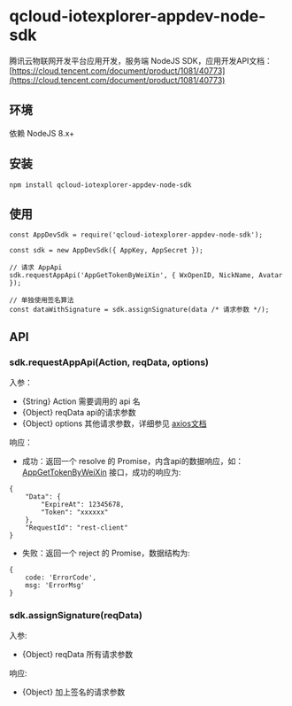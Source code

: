 # qcloud-iotexplorer-appdev-node-sdk

腾讯云物联网开发平台应用开发，服务端 NodeJS SDK，应用开发API文档：[https://cloud.tencent.com/document/product/1081/40773](https://cloud.tencent.com/document/product/1081/40773)

## 环境

依赖 NodeJS 8.x+

## 安装

```
npm install qcloud-iotexplorer-appdev-node-sdk
```

## 使用

```
const AppDevSdk = require('qcloud-iotexplorer-appdev-node-sdk');

const sdk = new AppDevSdk({ AppKey, AppSecret });

// 请求 AppApi
sdk.requestAppApi('AppGetTokenByWeiXin', { WxOpenID, NickName, Avatar });

// 单独使用签名算法
const dataWithSignature = sdk.assignSignature(data /* 请求参数 */);
```

## API

### sdk.requestAppApi(Action, reqData, options)

入参：

* {String} Action 需要调用的 api 名
* {Object} reqData api的请求参数
* {Object} options 其他请求参数，详细参见 [axios文档](https://github.com/axios/axios#axiosconfig)

响应：
* 成功：返回一个 resolve 的 Promise，内含api的数据响应，如：[AppGetTokenByWeiXin](https://cloud.tencent.com/document/product/1081/40781) 接口，成功的响应为:
```
{
    "Data": {
        "ExpireAt": 12345678,
        "Token": "xxxxxx"
    },
    "RequestId": "rest-client"
}
```
* 失败：返回一个 reject 的 Promise，数据结构为: 
```
{ 
    code: 'ErrorCode',
    msg: 'ErrorMsg'
}
```

### sdk.assignSignature(reqData)

入参:
* {Object} reqData 所有请求参数

响应:
* {Object} 加上签名的请求参数
